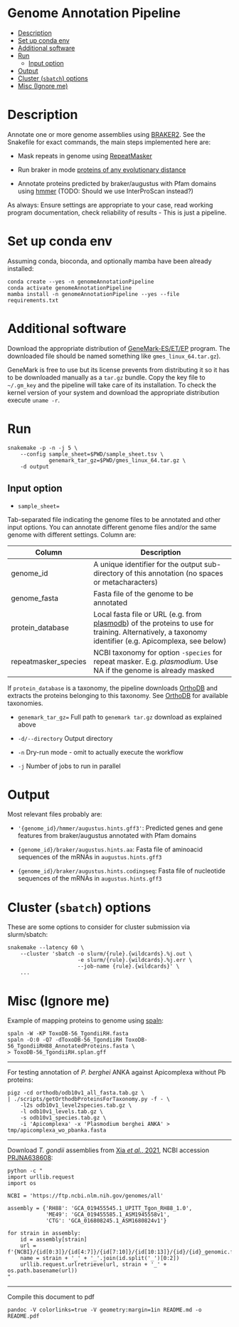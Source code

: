 # Genome Annotation Pipeline

<!-- vim-markdown-toc GFM -->

* [Description](#description)
* [Set up conda env](#set-up-conda-env)
* [Additional software](#additional-software)
* [Run](#run)
    * [Input option](#input-option)
* [Output](#output)
* [Cluster (`sbatch`) options](#cluster-sbatch-options)
* [Misc (Ignore me)](#misc-ignore-me)

<!-- vim-markdown-toc -->

Description
===========

Annotate one or more genome assemblies using
[BRAKER2](https://github.com/Gaius-Augustus/BRAKER). See the Snakefile for
exact commands, the main steps implemented here are:

* Mask repeats in genome using [RepeatMasker](https://www.repeatmasker.org/)

* Run braker in mode [proteins of any evolutionary
  distance](https://github.com/Gaius-Augustus/BRAKER#braker-with-proteins-of-any-evolutionary-distance)

* Annotate proteins predicted by braker/augustus with Pfam domains using [hmmer](http://hmmer.org/) (TODO: Should we use InterProScan instead?)

As always: Ensure settings are appropriate to your case, read working program
documentation, check reliability of results - This is just a pipeline.

Set up conda env
================

Assuming conda, bioconda, and optionally mamba have been already installed:

```
conda create --yes -n genomeAnnotationPipeline
conda activate genomeAnnotationPipeline
mamba install -n genomeAnnotationPipeline --yes --file requirements.txt
```

Additional software
===================

Download the appropriate distribution of
[GeneMark-ES/ET/EP](http://exon.gatech.edu/GeneMark/license_download.cgi)
program. The downloaded file should be named something like `gmes_linux_64.tar.gz`). 

GeneMark is free to use but its license prevents from distributing it so it has
to be downloaded manually as a `tar.gz` bundle. Copy the key file to
`~/.gm_key` and the pipeline will take care of its installation. To check the
kernel version of your system and download the appropriate distribution execute
`uname -r`.

Run
===

```
snakemake -p -n -j 5 \
    --config sample_sheet=$PWD/sample_sheet.tsv \
             genemark_tar_gz=$PWD/gmes_linux_64.tar.gz \
    -d output
```

Input option
------------

* `sample_sheet=`

Tab-separated file indicating the genome files to be annotated and other input
options. You can annotate different genome files and/or the same genome with
different settings. Column are:

Column | Description
---------------|------------
genome_id | A unique identifier for the output sub-directory of this annotation (no spaces or metacharacters)
genome_fasta | Fasta file of the genome to be annotated
protein_database | Local fasta file or URL (e.g. from [plasmodb](https://plasmodb.org/common/downloads/release-59/PbergheiANKA/fasta/data/PlasmoDB-59_PbergheiANKA_AnnotatedProteins.fasta)) of the proteins to use for training. Alternatively, a taxonomy identifier (e.g. Apicomplexa, see below)
repeatmasker_species | NCBI taxonomy for option `-species` for repeat masker. E.g. *plasmodium*. Use NA if the genome is already masked

If `protein_database` is a taxonomy, the pipeline downloads
[OrthoDB](https://www.orthodb.org/) and extracts the proteins belonging to this
taxonomy. See [OrthoDB](https://www.orthodb.org/) for available taxonomies.

* `genemark_tar_gz=` Full path to `genemark tar.gz` download as explained above

* `-d/--directory` Output directory

* `-n` Dry-run mode - omit to actually execute the workflow

* `-j` Number of jobs to run in parallel


Output
======

Most relevant files probably are:

* `'{genome_id}/hmmer/augustus.hints.gff3'`: Predicted genes and gene features
  from braker/augustus annotated with Pfam domains

* `{genome_id}/braker/augustus.hints.aa`: Fasta file of aminoacid sequences of
  the mRNAs in `augustus.hints.gff3`

* `{genome_id}/braker/augustus.hints.codingseq`: Fasta file of nucleotide
  sequences of the mRNAs in `augustus.hints.gff3`


Cluster (`sbatch`) options
==============

These are some options to consider for cluster submission via slurm/sbatch:

```
snakemake --latency 60 \
    --cluster 'sbatch -o slurm/{rule}.{wildcards}.%j.out \
                      -e slurm/{rule}.{wildcards}.%j.err \
                      --job-name {rule}.{wildcards}' \
    ...
```

Misc (Ignore me)
================

Example of mapping proteins to genome using [spaln](https://github.com/ogotoh/spaln):

```
spaln -W -KP ToxoDB-56_TgondiiRH.fasta
spaln -O:0 -Q7 -dToxoDB-56_TgondiiRH ToxoDB-56_TgondiiRH88_AnnotatedProteins.fasta \
> ToxoDB-56_TgondiiRH.splan.gff
```

---------

For testing annotation of *P. berghei* ANKA against Apicomplexa without Pb proteins:

```
pigz -cd orthodb/odb10v1_all_fasta.tab.gz \
| ./scripts/getOrthodbProteinsForTaxonomy.py -f - \
    -l2s odb10v1_level2species.tab.gz \
    -l odb10v1_levels.tab.gz \
    -s odb10v1_species.tab.gz \
    -i 'Apicomplexa' -x 'Plasmodium berghei ANKA' > tmp/apicomplexa_wo_pbanka.fasta
```

---------

Download *T. gondii* assemblies from [Xia *et al.*,
2021](https://www.ncbi.nlm.nih.gov/pmc/articles/PMC8092015/), NCBI accession
[PRJNA638608](https://www.ncbi.nlm.nih.gov/bioproject/?term=PRJNA638608):

```
python -c "
import urllib.request
import os

NCBI = 'https://ftp.ncbi.nlm.nih.gov/genomes/all'

assembly = {'RH88': 'GCA_019455545.1_UPITT_Tgon_RH88_1.0', 
            'ME49': 'GCA_019455585.1_ASM1945558v1',
            'CTG': 'GCA_016808245.1_ASM1680824v1'}

for strain in assembly:
    id = assembly[strain]
    url = f'{NCBI}/{id[0:3]}/{id[4:7]}/{id[7:10]}/{id[10:13]}/{id}/{id}_genomic.fna.gz'
    name = strain + '_' + '_'.join(id.split('_')[0:2])
    urllib.request.urlretrieve(url, strain + '_' + os.path.basename(url))
"
```

-----

Compile this document to pdf

```
pandoc -V colorlinks=true -V geometry:margin=1in README.md -o README.pdf
```
